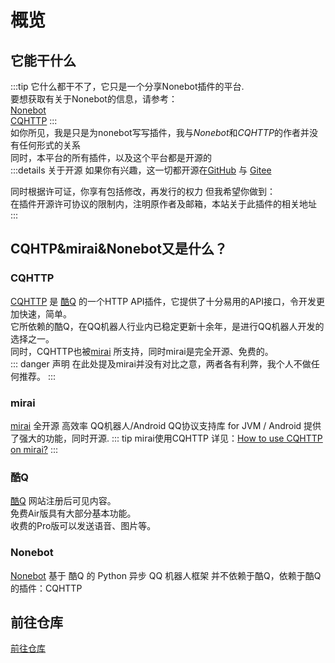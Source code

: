 # 概览
## 它能干什么
:::tip
它什么都干不了，它只是一个分享Nonebot插件的平台.  
要想获取有关于Nonebot的信息，请参考：  
[Nonebot](https://nonebot.cqp.moe/)   
[CQHTTP](https://cqhttp.cc/)
:::  
如你所见，我是只是为nonebot写写插件，我与*Nonebot*和*CQHTTP*的作者并没有任何形式的关系  
同时，本平台的所有插件，以及这个平台都是开源的  
:::details 关于开源
如果你有兴趣，这一切都开源在[GitHub](https://github.com/Lparksi/bot) 与 [Gitee](https://gitee.com/parksi_parksi/bot/tree/master)

同时根据许可证，你享有包括修改，再发行的权力
但我希望你做到：  
在插件开源许可协议的限制内，注明原作者及邮箱，本站关于此插件的相关地址  
:::
## CQHTP&mirai&Nonebot又是什么？
### CQHTTP
[CQHTTP](https://cqhttp.cc) 是 [酷Q](https://cqp.cc/) 的一个HTTP API插件，它提供了十分易用的API接口，令开发更加快速，简单。  
它所依赖的酷Q，在QQ机器人行业内已稳定更新十余年，是进行QQ机器人开发的选择之一。  
同时，CQHTTP也被[mirai](https://github.com/mamoe/mirai) 所支持，同时mirai是完全开源、免费的。  
::: danger 声明
在此处提及mirai并没有对比之意，两者各有利弊，我个人不做任何推荐。
:::
### mirai
[mirai](https://github.com/mamoe/mirai) 全开源 高效率 QQ机器人/Android QQ协议支持库 for JVM / Android
提供了强大的功能，同时开源.
::: tip mirai使用CQHTTP
详见：[How to use CQHTTP on mirai?](https://www.parksi.top/post/cong-ku-q-dao-mirai-cqhttp-yong-hu-de-wu-nai/)
:::
### 酷Q
[酷Q](https://cqp.cc/) 网站注册后可见内容。  
免费Air版具有大部分基本功能。  
收费的Pro版可以发送语音、图片等。
### Nonebot
[Nonebot](https://nonebot.cqp.moe/) 基于 酷Q 的 Python 异步 QQ 机器人框架
并不依赖于酷Q，依赖于酷Q的插件：CQHTTP
## 前往仓库
[前往仓库](../apps/)